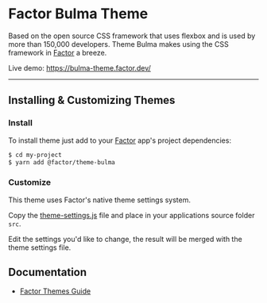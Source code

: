 # Factor Bulma Theme

Based on the open source CSS framework that uses flexbox and is used by more than 150,000 developers. Theme Bulma makes using the CSS framework in [Factor](https://factor.dev/) a breeze.

Live demo: https://bulma-theme.factor.dev/

---

## Installing & Customizing Themes

### Install

To install theme just add to your [Factor](https://factor.dev/) app's project dependencies:

```bash
$ cd my-project
$ yarn add @factor/theme-bulma
```

### Customize

This theme uses Factor's native theme settings system.

Copy the [theme-settings.js](https://github.com/fiction-com/factor/blob/master/%40factor/%40themes/theme-bulma/src/theme-settings.js) file and place in your applications source folder `src`.

Edit the settings you'd like to change, the result will be merged with the theme settings file.

## Documentation

- [Factor Themes Guide](https://factor.dev/guide/themes)
